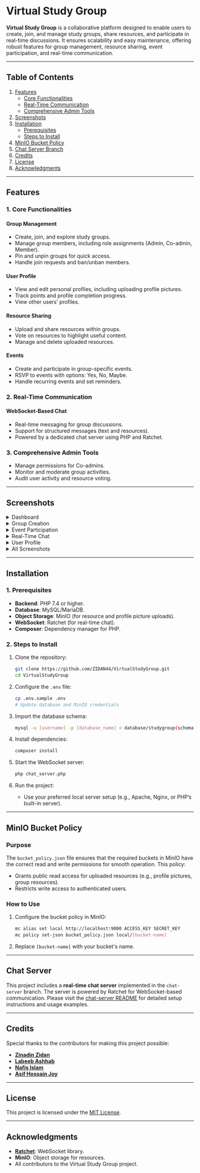 # Virtual Study Group

**Virtual Study Group** is a collaborative platform designed to enable users to create, join, and manage study groups, share resources, and participate in real-time discussions. It ensures scalability and easy maintenance, offering robust features for group management, resource sharing, event participation, and real-time communication.

---

## Table of Contents

1. [Features](#features)
   - [Core Functionalities](#1-core-functionalities)
   - [Real-Time Communication](#2-real-time-communication)
   - [Comprehensive Admin Tools](#3-comprehensive-admin-tools)
2. [Screenshots](#screenshots)
3. [Installation](#installation)
   - [Prerequisites](#1-prerequisites)
   - [Steps to Install](#2-steps-to-install)
4. [MinIO Bucket Policy](#minio-bucket-policy)
5. [Chat Server Branch](#chat-server-branch)
6. [Credits](#credits)
7. [License](#license)
8. [Acknowledgments](#acknowledgments)

---

## Features

### 1. Core Functionalities

#### Group Management
- Create, join, and explore study groups.
- Manage group members, including role assignments (Admin, Co-admin, Member).
- Pin and unpin groups for quick access.
- Handle join requests and ban/unban members.

#### User Profile
- View and edit personal profiles, including uploading profile pictures.
- Track points and profile completion progress.
- View other users’ profiles.

#### Resource Sharing
- Upload and share resources within groups.
- Vote on resources to highlight useful content.
- Manage and delete uploaded resources.

#### Events
- Create and participate in group-specific events.
- RSVP to events with options: Yes, No, Maybe.
- Handle recurring events and set reminders.

### 2. Real-Time Communication

#### WebSocket-Based Chat
- Real-time messaging for group discussions.
- Support for structured messages (text and resources).
- Powered by a dedicated chat server using PHP and Ratchet.

### 3. Comprehensive Admin Tools

- Manage permissions for Co-admins.
- Monitor and moderate group activities.
- Audit user activity and resource voting.

---

## Screenshots

<details>
<summary>Dashboard</summary>
<img src="assets/screenshots/dashboard.png" alt="Dashboard">
</details>

<details>
<summary>Group Creation</summary>
<img src="assets/screenshots/create_group.png" alt="Create Group">
</details>

<details>
<summary>Event Participation</summary>
<img src="assets/screenshots/show_all_events.png" alt="Events">
</details>

<details>
<summary>Real-Time Chat</summary>
<img src="assets/screenshots/chat_window.png" alt="Chat">
</details>

<details>
<summary>User Profile</summary>
<img src="assets/screenshots/user_profile(own).png" alt="User Profile">
</details>

<details>
<summary>All Screenshots</summary>
<ul>
    <li><img src="assets/screenshots/all_group_members.png" alt="All Group Members"></li>
    <li><img src="assets/screenshots/banded_group_members.png" alt="Banned Group Members"></li>
    <li><img src="assets/screenshots/edit_group_info.png" alt="Edit Group Info"></li>
    <li><img src="assets/screenshots/group.png" alt="Group"></li>
    <li><img src="assets/screenshots/group_info.png" alt="Group Info"></li>
    <li><img src="assets/screenshots/group_leave_acction_for_admin.png" alt="Group Leave Action for Admin"></li>
    <li><img src="assets/screenshots/group_menu_modal.png" alt="Group Menu Modal"></li>
    <li><img src="assets/screenshots/home.png" alt="Home"></li>
    <li><img src="assets/screenshots/login.png" alt="Login"></li>
    <li><img src="assets/screenshots/manage_co-admin_permissions.png" alt="Manage Co-Admin Permissions"></li>
    <li><img src="assets/screenshots/manage_group_members.png" alt="Manage Group Members"></li>
    <li><img src="assets/screenshots/manage_join_request.png" alt="Manage Join Requests"></li>
    <li><img src="assets/screenshots/pin_unpin_group_modal.png" alt="Pin/Unpin Group Modal"></li>
    <li><img src="assets/screenshots/register.png" alt="Register"></li>
    <li><img src="assets/screenshots/resource_up-vote.png" alt="Resource Up-Vote"></li>
    <li><img src="assets/screenshots/user_point_history_table.png" alt="User Point History"></li>
    <li><img src="assets/screenshots/user_profile(others).png" alt="User Profile (Others)"></li>
    <li><img src="assets/screenshots/database_tables.png" alt="Database Tables"></li>
    <li><img src="assets/screenshots/database_triggers.png" alt="Database Triggers"></li>
    <li><img src="assets/screenshots/minio_obj_store.png" alt="MinIO Object Store"></li>
    <li><img src="assets/screenshots/minio_obj_store_bucket.png" alt="MinIO Object Store Bucket"></li>
</ul>
</details>

---

## Installation

### 1. Prerequisites
- **Backend**: PHP 7.4 or higher.
- **Database**: MySQL/MariaDB.
- **Object Storage**: MinIO (for resource and profile picture uploads).
- **WebSocket**: Ratchet (for real-time chat).
- **Composer**: Dependency manager for PHP.

### 2. Steps to Install
1. Clone the repository:
   ```bash
   git clone https://github.com/ZIDAN44/VirtualStudyGroup.git
   cd VirtualStudyGroup
   ```

2. Configure the `.env` file:
   ```bash
   cp .env.sample .env
   # Update database and MinIO credentials
   ```

3. Import the database schema:
   ```bash
   mysql -u [username] -p [database_name] < database/studygroup(schema).sql
   ```

4. Install dependencies:
   ```bash
   composer install
   ```

5. Start the WebSocket server:
   ```bash
   php chat_server.php
   ```

6. Run the project:
   - Use your preferred local server setup (e.g., Apache, Nginx, or PHP’s built-in server).

---

## MinIO Bucket Policy

### Purpose

The `bucket_policy.json` file ensures that the required buckets in MinIO have the correct read and write permissions for smooth operation. This policy:
- Grants public read access for uploaded resources (e.g., profile pictures, group resources).
- Restricts write access to authenticated users.

### How to Use

1. Configure the bucket policy in MinIO:
   ```bash
   mc alias set local http://localhost:9000 ACCESS_KEY SECRET_KEY
   mc policy set-json bucket_policy.json local/[bucket-name]
   ```

2. Replace `[bucket-name]` with your bucket's name.

---

## Chat Server

This project includes a **real-time chat server** implemented in the `chat-server` branch. The server is powered by Ratchet for WebSocket-based communication. Please visit the [chat-server README](https://github.com/ZIDAN44/VirtualStudyGroup/tree/chat-server) for detailed setup instructions and usage examples.

---

## Credits

Special thanks to the contributors for making this project possible:

- [**Zinadin Zidan**](https://github.com/ZIDAN44)
- [**Labeeb Ashhab**](https://github.com/LabeebAshhab)
- [**Nafis Islam**](https://github.com/Nafis-Rohan)
- [**Asif Hossain Joy**](https://github.com/Cyberdoc-Joy)

---

## License

This project is licensed under the [MIT License](LICENSE).

---

## Acknowledgments

- **[Ratchet](https://socketo.me/)**: WebSocket library.
- **MinIO**: Object storage for resources.
- All contributors to the Virtual Study Group project.
